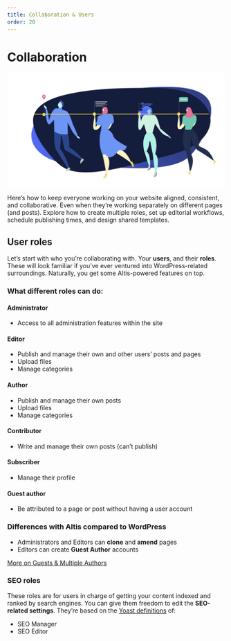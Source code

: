 ```yaml
---
title: Collaboration & Users
order: 20
---
```


# Collaboration

![](../assets/altis-header-13.png)

Here’s how to keep everyone working on your website aligned, consistent, and collaborative. Even when they’re working separately on different pages (and posts). Explore how to create multiple roles, set up editorial workflows, schedule publishing times, and design shared templates.

## User roles

Let’s start with who you’re collaborating with. Your **users**, and their **roles**. These will look familiar if you’ve ever ventured into WordPress-related surroundings. Naturally, you get some Altis-powered features on top.

### What different roles can do: 

#### Administrator

- Access to all administration features within the site

#### Editor 

- Publish and manage their own and other users’ posts and pages
- Upload files
- Manage categories

#### Author  

- Publish and manage their own posts
- Upload files
- Manage categories

#### Contributor 

- Write and manage their own posts (can’t publish)

#### Subscriber 

- Manage their profile

#### Guest author 

- Be attributed to a page or post without having a user account

### Differences with Altis compared to WordPress

- Administrators and Editors can **clone** and **amend** pages
- Editors can create **Guest Author** accounts

[More on Guests & Multiple Authors](guest-and-multiple-authors.md)

### SEO roles

These roles are for users in charge of getting your content indexed and ranked by search engines. You can give them freedom to edit the **SEO-related settings**. They’re based on the [Yoast definitions](https://yoast.com/seo-roles/) of:

- SEO Manager
- SEO Editor
